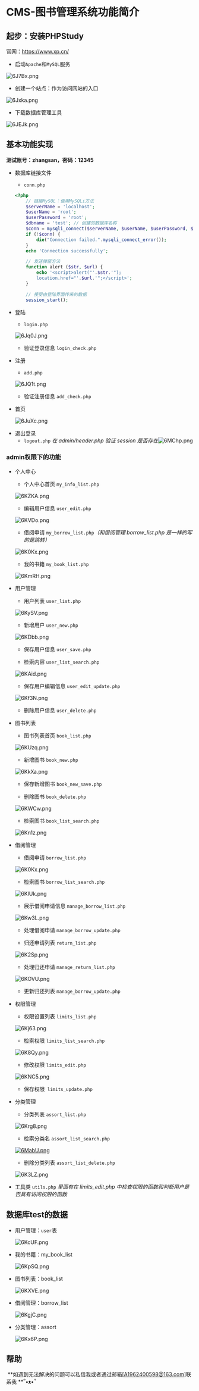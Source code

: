 # CMS-图书管理系统功能简介

## 起步：安装PHPStudy

官网：https://www.xp.cn/

* 启动`Apache`和`MySQL`服务

![6J7Bx.png](https://i.328888.xyz/2023/03/02/6J7Bx.png)

* 创建一个站点：作为访问网站的入口

![6Jxka.png](https://i.328888.xyz/2023/03/02/6Jxka.png)

* 下载数据库管理工具

![6JEJk.png](https://i.328888.xyz/2023/03/02/6JEJk.png)

## 基本功能实现

**测试账号：zhangsan，密码：12345**

* 数据库链接文件
  
    * `conn.php`
    
    ```php
    <?php
        // 链接MySQL：使用MySQLi方法
        $serverName = 'localhost';
        $userName = 'root';
        $userPassword = 'root';
        $dbname = 'test'; // 创建的数据库名称
        $conn = mysqli_connect($serverName, $userName, $userPassword, $dbname);
        if (!$conn) {
            die("Connection failed.".mysqli_connect_error());
        }
        echo 'Connection successfully';
    
        // 发送弹窗方法
        function alert ($str, $url) {
            echo '<script>alert("'.$str.'"); 
            location.href="'.$url.'";</script>';
        }
    
        // 接受由登陆界面传来的数据
        session_start();
    ```
    
      

- 登陆
  
    * `login.php`
    
    ![6Jq0J.png](https://i.328888.xyz/2023/03/02/6Jq0J.png)
    
    * 验证登录信息 `login_check.php`
    
- 注册
  
    * `add.php`
    
    ![6JQ1t.png](https://i.328888.xyz/2023/03/02/6JQ1t.png)
    
    * 验证注册信息 `add_check.php`

* 首页

  ![6JuXc.png](https://i.328888.xyz/2023/03/02/6JuXc.png)

- 退出登录
    * `logout.php`
      *在 admin/header.php 验证 session 是否存在*![6MChp.png](https://i.328888.xyz/2023/03/02/6MChp.png)
    

### admin权限下的功能

* 个人中心

  * 个人中心首页 `my_info_list.php`

  ![6KZKA.png](https://i.328888.xyz/2023/03/02/6KZKA.png)

  * 编辑用户信息 `user_edit.php`

  ![6KVDo.png](https://i.328888.xyz/2023/03/02/6KVDo.png)

  * 借阅申请 `my_borrow_list.php`*（和借阅管理 borrow_list.php 是一样的写的是跳转）*

  ![6K0Kx.png](https://i.328888.xyz/2023/03/02/6K0Kx.png)

  * 我的书籍 `my_book_list.php`

  ![6KmRH.png](https://i.328888.xyz/2023/03/02/6KmRH.png)

* 用户管理

  * 用户列表 `user_list.php`

  ![6KySV.png](https://i.328888.xyz/2023/03/02/6KySV.png)

  * 新增用户 `user_new.php`

  ![6KDbb.png](https://i.328888.xyz/2023/03/02/6KDbb.png)

  * 保存用户信息 `user_save.php`

  * 检索内容 `user_list_search.php`

  ![6KAid.png](https://i.328888.xyz/2023/03/02/6KAid.png)

  * 保存用户编辑信息 `user_edit_update.php`

  ![6Kf3N.png](https://i.328888.xyz/2023/03/02/6Kf3N.png)

  * 删除用户信息 `user_delete.php`

* 图书列表
  
    * 图书列表首页 `book_list.php`
    
    ![6KUzq.png](https://i.328888.xyz/2023/03/02/6KUzq.png)
    
    * 新增图书 `book_new.php`
    
    ![6KkXa.png](https://i.328888.xyz/2023/03/02/6KkXa.png)
    
    * 保存新增图书 `book_new_save.php`
    
    * 删除图书 `book_delete.php`
    
    ![6KWCw.png](https://i.328888.xyz/2023/03/02/6KWCw.png)
    
    * 检索图书 `book_list_search.php`
    
    ![6Kn1z.png](https://i.328888.xyz/2023/03/02/6Kn1z.png)
    
* 借阅管理

    * 借阅申请 `borrow_list.php`

    ![6K0Kx.png](https://i.328888.xyz/2023/03/02/6K0Kx.png)

    * 检索图书 `borrow_list_search.php`

    ![6KlUk.png](https://i.328888.xyz/2023/03/02/6KlUk.png)

    * 展示借阅申请信息 `manage_borrow_list.php`

    ![6Kw3L.png](https://i.328888.xyz/2023/03/02/6Kw3L.png)

    * 处理借阅申请 `manage_borrow_update.php`

    * 归还申请列表 `return_list.php`
    
    ![6K2Sp.png](https://i.328888.xyz/2023/03/02/6K2Sp.png)
    
    * 处理归还申请 `manage_return_list.php`
    
    ![6KOVU.png](https://i.328888.xyz/2023/03/02/6KOVU.png)
    
    * 更新归还列表 `manage_borrow_update.php`

* 权限管理
  
    * 权限设置列表 `limits_list.php`
    
    ![6Kj63.png](https://i.328888.xyz/2023/03/02/6Kj63.png)
    
    * 检索权限 `limits_list_search.php`
    
    ![6K8Qy.png](https://i.328888.xyz/2023/03/02/6K8Qy.png)
    
    * 修改权限 `limits_edit.php`
    
    ![6KNC5.png](https://i.328888.xyz/2023/03/02/6KNC5.png)
    
    * 保存权限` limits_update.php`
    
* 分类管理
  
    * 分类列表 `assort_list.php`
    
    ![6Krg8.png](https://i.328888.xyz/2023/03/02/6Krg8.png)
    
    * 检索分类名 `assort_list_search.php`
    
    [![6MabU.png](https://i.328888.xyz/2023/03/02/6MabU.png)](https://imgloc.com/i/6MabU)
    
    * 删除分类列表 `assort_list_delete.php`
    
    ![6K3LZ.png](https://i.328888.xyz/2023/03/02/6K3LZ.png)
    
* 工具类 `utils.php`
    *里面有在 limits_edit.php 中检查权限的函数和判断用户是否具有访问权限的函数*

## **数据库test的数据**

* 用户管理：`user`表

  ![6KcUF.png](https://i.328888.xyz/2023/03/02/6KcUF.png)

* 我的书籍：my_book_list

  ![6KpSQ.png](https://i.328888.xyz/2023/03/02/6KpSQ.png)

* 图书列表：book_list

  ![6KXVE.png](https://i.328888.xyz/2023/03/02/6KXVE.png)

* 借阅管理：borrow_list

  ![6KgjC.png](https://i.328888.xyz/2023/03/02/6KgjC.png)

* 分类管理：assort

  ![6Kx6P.png](https://i.328888.xyz/2023/03/02/6Kx6P.png)

## 帮助

​	**如遇到无法解决的问题可以私信我或者通过邮箱[[A1962400598@163.com](mailto:A1962400598@163.com)]联系我 **՞•ᴥ•՞